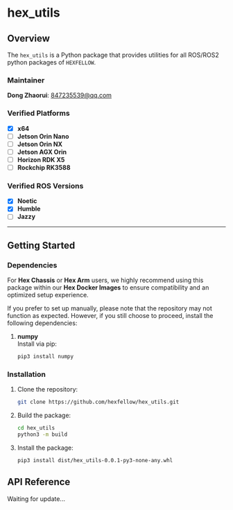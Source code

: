 # **hex_utils**

## **Overview**

The `hex_utils` is a Python package that provides utilities for all ROS/ROS2 python packages of `HEXFELLOW`.

### **Maintainer**

**Dong Zhaorui**: [847235539@qq.com](mailto:847235539@qq.com)

### **Verified Platforms**

- [x] **x64**
- [ ] **Jetson Orin Nano**
- [ ] **Jetson Orin NX**
- [ ] **Jetson AGX Orin**
- [ ] **Horizon RDK X5**
- [ ] **Rockchip RK3588**

### **Verified ROS Versions**

- [x] **Noetic**
- [x] **Humble**
- [ ] **Jazzy**

---

## **Getting Started**

### **Dependencies**

For **Hex Chassis** or **Hex Arm** users, we highly recommend using this package within our **Hex Docker Images** to ensure compatibility and an optimized setup experience.

If you prefer to set up manually, please note that the repository may not function as expected. However, if you still choose to proceed, install the following dependencies:

1. **numpy**  
   Install via pip:

   ```bash
   pip3 install numpy
   ```

### **Installation**

1. Clone the repository:

   ```bash
   git clone https://github.com/hexfellow/hex_utils.git
   ```

2. Build the package:

   ```bash
   cd hex_utils
   python3 -m build
   ```

3. Install the package:

   ```bash
   pip3 install dist/hex_utils-0.0.1-py3-none-any.whl
   ```

## API Reference

Waiting for update...
